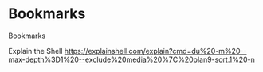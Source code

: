 # Bookmarks
Bookmarks


Explain the Shell
https://explainshell.com/explain?cmd=du%20-m%20--max-depth%3D1%20--exclude%20media%20%7C%20plan9-sort.1%20-n
